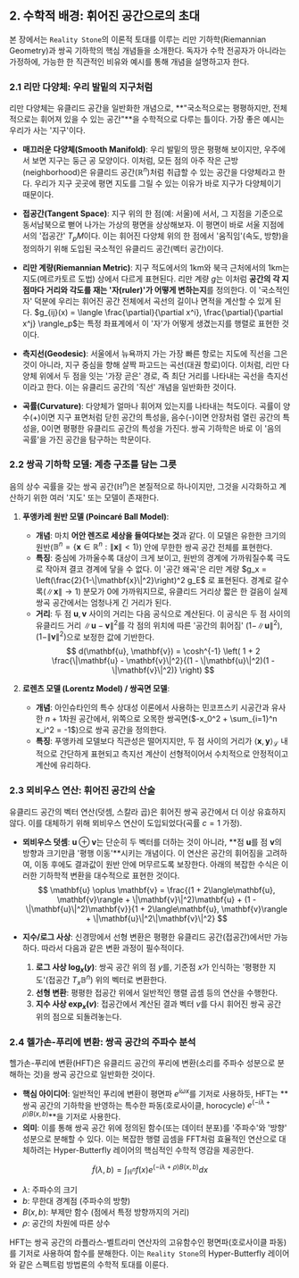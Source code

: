 ## 2. 수학적 배경: 휘어진 공간으로의 초대

본 장에서는 `Reality Stone`의 이론적 토대를 이루는 리만 기하학(Riemannian Geometry)과 쌍곡 기하학의 핵심 개념들을 소개한다. 독자가 수학 전공자가 아니라는 가정하에, 가능한 한 직관적인 비유와 예시를 통해 개념을 설명하고자 한다.

### 2.1 리만 다양체: 우리 발밑의 지구처럼

리만 다양체는 유클리드 공간을 일반화한 개념으로, **"국소적으로는 평평하지만, 전체적으로는 휘어져 있을 수 있는 공간"**을 수학적으로 다루는 틀이다. 가장 좋은 예시는 우리가 사는 '지구'이다.

-   **매끄러운 다양체(Smooth Manifold)**: 우리 발밑의 땅은 평평해 보이지만, 우주에서 보면 지구는 둥근 공 모양이다. 이처럼, 모든 점의 아주 작은 근방(neighborhood)은 유클리드 공간($\mathbb{R}^n$)처럼 취급할 수 있는 공간을 다양체라고 한다. 우리가 지구 곳곳에 평면 지도를 그릴 수 있는 이유가 바로 지구가 다양체이기 때문이다.

-   **접공간(Tangent Space)**: 지구 위의 한 점(예: 서울)에 서서, 그 지점을 기준으로 동서남북으로 뻗어 나가는 가상의 평면을 상상해보자. 이 평면이 바로 서울 지점에서의 '접공간' $T_pM$이다. 이는 휘어진 다양체 위의 한 점에서 '움직임'(속도, 방향)을 정의하기 위해 도입된 국소적인 유클리드 공간(벡터 공간)이다.

-   **리만 계량(Riemannian Metric)**: 지구 적도에서의 1km와 북극 근처에서의 1km는 지도(메르카토르 도법) 상에서 다르게 표현된다. 리만 계량 $g$는 이처럼 **공간의 각 지점마다 거리와 각도를 재는 '자(ruler)'가 어떻게 변하는지**를 정의한다. 이 '국소적인 자' 덕분에 우리는 휘어진 공간 전체에서 곡선의 길이나 면적을 계산할 수 있게 된다. $g_{ij}(x) = \langle \frac{\partial}{\partial x^i}, \frac{\partial}{\partial x^j} \rangle_p$는 특정 좌표계에서 이 '자'가 어떻게 생겼는지를 행렬로 표현한 것이다.

-   **측지선(Geodesic)**: 서울에서 뉴욕까지 가는 가장 빠른 항로는 지도에 직선을 그은 것이 아니라, 지구 중심을 향해 살짝 파고드는 곡선(대권 항로)이다. 이처럼, 리만 다양체 위에서 두 점을 잇는 '가장 곧은' 경로, 즉 최단 거리를 나타내는 곡선을 측지선이라고 한다. 이는 유클리드 공간의 '직선' 개념을 일반화한 것이다.

-   **곡률(Curvature)**: 다양체가 얼마나 휘어져 있는지를 나타내는 척도이다. 곡률이 양수(+)이면 지구 표면처럼 닫힌 공간의 특성을, 음수(-)이면 안장처럼 열린 공간의 특성을, 0이면 평평한 유클리드 공간의 특성을 가진다. 쌍곡 기하학은 바로 이 '음의 곡률'을 가진 공간을 탐구하는 학문이다.

### 2.2 쌍곡 기하학 모델: 계층 구조를 담는 그릇

음의 상수 곡률을 갖는 쌍곡 공간($\mathbb{H}^n$)은 본질적으로 하나이지만, 그것을 시각화하고 계산하기 위한 여러 '지도' 또는 모델이 존재한다.

1.  **푸앵카레 원반 모델 (Poincaré Ball Model)**:
    -   **개념**: 마치 **어안 렌즈로 세상을 들여다보는 것**과 같다. 이 모델은 유한한 크기의 원반($\mathbb{B}^n = \{ \mathbf{x} \in \mathbb{R}^n : \|\mathbf{x}\| < 1 \}$) 안에 무한한 쌍곡 공간 전체를 표현한다.
    -   **특징**: 중심에 가까울수록 대상이 크게 보이고, 원반의 경계에 가까워질수록 극도로 작아져 결코 경계에 닿을 수 없다. 이 '공간 왜곡'은 리만 계량 $g_x = \left(\frac{2}{1-\|\mathbf{x}\|^2}\right)^2 g_E$ 로 표현된다. 경계로 갈수록($\|\mathbf{x}\| \to 1$) 분모가 0에 가까워지므로, 유클리드 거리상 짧은 한 걸음이 실제 쌍곡 공간에서는 엄청나게 긴 거리가 된다.
    -   **거리**: 두 점 $\mathbf{u}, \mathbf{v}$ 사이의 거리는 다음 공식으로 계산된다. 이 공식은 두 점 사이의 유클리드 거리 $\|\mathbf{u} - \mathbf{v}\|^2$를 각 점의 위치에 따른 '공간의 휘어짐' $(1 - \|\mathbf{u}\|^2), (1 - \|\mathbf{v}\|^2)$으로 보정한 값에 기반한다.
        $$
        d(\mathbf{u}, \mathbf{v}) = \cosh^{-1} \left( 1 + 2 \frac{\|\mathbf{u} - \mathbf{v}\|^2}{(1 - \|\mathbf{u}\|^2)(1 - \|\mathbf{v}\|^2)} \right)
        $$

2.  **로렌츠 모델 (Lorentz Model) / 쌍곡면 모델**:
    -   **개념**: 아인슈타인의 특수 상대성 이론에서 사용하는 민코프스키 시공간과 유사한 $n+1$차원 공간에서, 위쪽으로 오목한 쌍곡면($-x_0^2 + \sum_{i=1}^n x_i^2 = -1$)으로 쌍곡 공간을 정의한다.
    -   **특징**: 푸앵카레 모델보다 직관성은 떨어지지만, 두 점 사이의 거리가 $\langle \mathbf{x}, \mathbf{y} \rangle_{\mathcal{L}}$ 내적으로 간단하게 표현되고 측지선 계산이 선형적이어서 수치적으로 안정적이고 계산에 유리하다.

### 2.3 뫼비우스 연산: 휘어진 공간의 산술

유클리드 공간의 벡터 연산(덧셈, 스칼라 곱)은 휘어진 쌍곡 공간에서 더 이상 유효하지 않다. 이를 대체하기 위해 뫼비우스 연산이 도입되었다(곡률 $c=1$ 가정).

-   **뫼비우스 덧셈**: $\mathbf{u} \oplus \mathbf{v}$는 단순히 두 벡터를 더하는 것이 아니라, **점 $\mathbf{u}$를 점 $\mathbf{v}$의 방향과 크기만큼 '평행 이동'**시키는 개념이다. 이 연산은 공간의 휘어짐을 고려하여, 이동 후에도 결과값이 원반 안에 머무르도록 보장한다. 아래의 복잡한 수식은 이러한 기하학적 변환을 대수적으로 표현한 것이다.
$$
\mathbf{u} \oplus \mathbf{v} = \frac{(1 + 2\langle\mathbf{u}, \mathbf{v}\rangle + \|\mathbf{v}\|^2)\mathbf{u} + (1 - \|\mathbf{u}\|^2)\mathbf{v}}{1 + 2\langle\mathbf{u}, \mathbf{v}\rangle + \|\mathbf{u}\|^2\|\mathbf{v}\|^2}
$$

-   **지수/로그 사상**: 신경망에서 선형 변환은 평평한 유클리드 공간(접공간)에서만 가능하다. 따라서 다음과 같은 변환 과정이 필수적이다.
    1.  **로그 사상 $\log_x(y)$**: 쌍곡 공간 위의 점 $y$를, 기준점 $x$가 인식하는 '평평한 지도'(접공간 $T_x\mathbb{B}^n$) 위의 벡터로 변환한다.
    2.  **선형 변환**: 평평한 접공간 위에서 일반적인 행렬 곱셈 등의 연산을 수행한다.
    3.  **지수 사상 $\exp_x(v)$**: 접공간에서 계산된 결과 벡터 $v$를 다시 휘어진 쌍곡 공간 위의 점으로 되돌려놓는다.

### 2.4 헬가손-푸리에 변환: 쌍곡 공간의 주파수 분석

헬가손-푸리에 변환(HFT)은 유클리드 공간의 푸리에 변환(소리를 주파수 성분으로 분해하는 것)을 쌍곡 공간으로 일반화한 것이다.

-   **핵심 아이디어**: 일반적인 푸리에 변환이 평면파 $e^{i\omega x}$를 기저로 사용하듯, HFT는 **쌍곡 공간의 기하학을 반영하는 특수한 파동(호로사이클, horocycle) $e^{(-i\lambda+\rho)B(x,b)}$**을 기저로 사용한다.
-   **의미**: 이를 통해 쌍곡 공간 위에 정의된 함수(또는 데이터 분포)를 '주파수'와 '방향' 성분으로 분해할 수 있다. 이는 복잡한 행렬 곱셈을 FFT처럼 효율적인 연산으로 대체하려는 Hyper-Butterfly 레이어의 핵심적인 수학적 영감을 제공한다.

$$ \tilde{f}(\lambda, b) = \int_{\mathbb{H}^n} f(x) e^{(-i\lambda+\rho)B(x,b)} dx $$
-   $\lambda$: 주파수의 크기
-   $b$: 무한대 경계점 (주파수의 방향)
-   $B(x,b)$: 부제만 함수 (점에서 특정 방향까지의 거리)
-   $\rho$: 공간의 차원에 따른 상수

HFT는 쌍곡 공간의 라플라스-벨트라미 연산자의 고유함수인 평면파(호로사이클 파동)를 기저로 사용하여 함수를 분해한다. 이는 `Reality Stone`의 Hyper-Butterfly 레이어와 같은 스펙트럼 방법론의 수학적 토대를 이룬다. 